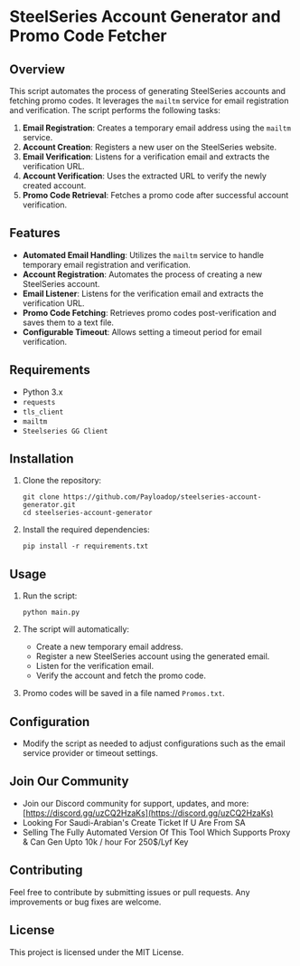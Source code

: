 # SteelSeries Account Generator and Promo Code Fetcher

## Overview
This script automates the process of generating SteelSeries accounts and fetching promo codes. It leverages the `mailtm` service for email registration and verification. The script performs the following tasks:

1. **Email Registration**: Creates a temporary email address using the `mailtm` service.
2. **Account Creation**: Registers a new user on the SteelSeries website.
3. **Email Verification**: Listens for a verification email and extracts the verification URL.
4. **Account Verification**: Uses the extracted URL to verify the newly created account.
5. **Promo Code Retrieval**: Fetches a promo code after successful account verification.

## Features
- **Automated Email Handling**: Utilizes the `mailtm` service to handle temporary email registration and verification.
- **Account Registration**: Automates the process of creating a new SteelSeries account.
- **Email Listener**: Listens for the verification email and extracts the verification URL.
- **Promo Code Fetching**: Retrieves promo codes post-verification and saves them to a text file.
- **Configurable Timeout**: Allows setting a timeout period for email verification.

## Requirements
- Python 3.x
- `requests`
- `tls_client`
- `mailtm`
- `Steelseries GG Client`

## Installation
1. Clone the repository:
   ```
   git clone https://github.com/Payloadop/steelseries-account-generator.git
   cd steelseries-account-generator
   ```

2. Install the required dependencies:
   ```
   pip install -r requirements.txt
   ```

## Usage
1. Run the script:
   ```
   python main.py
   ```

2. The script will automatically:
   - Create a new temporary email address.
   - Register a new SteelSeries account using the generated email.
   - Listen for the verification email.
   - Verify the account and fetch the promo code.

3. Promo codes will be saved in a file named `Promos.txt`.

## Configuration
- Modify the script as needed to adjust configurations such as the email service provider or timeout settings.

## Join Our Community
- Join our Discord community for support, updates, and more: [https://discord.gg/uzCQ2HzaKs](https://discord.gg/uzCQ2HzaKs)
- Looking For Saudi-Arabian's Create Ticket If U Are From SA
- Selling The Fully Automated Version Of This Tool Which Supports Proxy & Can Gen Upto 10k / hour For 250$/Lyf Key

## Contributing
Feel free to contribute by submitting issues or pull requests. Any improvements or bug fixes are welcome.

## License
This project is licensed under the MIT License.
